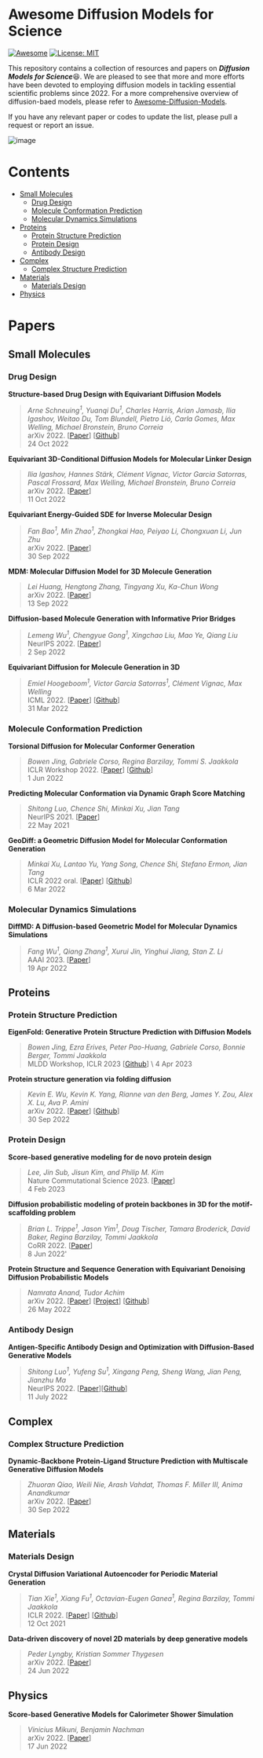 # Awesome Diffusion Models for Science
[![Awesome](https://cdn.rawgit.com/sindresorhus/awesome/d7305f38d29fed78fa85652e3a63e154dd8e8829/media/badge.svg)]([https://github.com/hee9joon/Awesome-Diffusion-Models](https://github.com/smiles724/Awesome-Diffusion-Models-in-Molecules)) 
[![License: MIT](https://img.shields.io/badge/License-MIT-green.svg)](https://opensource.org/licenses/MIT)

This repository contains a collection of resources and papers on ***Diffusion Models for Science***😆. We are pleased to see that more and more efforts have been devoted to employing diffusion models in tackling essential scientific problems since 2022. For a more comprehensive overview of diffusion-baed models, please refer to [Awesome-Diffusion-Models](https://github.com/heejkoo/Awesome-Diffusion-Models). 

If you have any relevant paper or codes to update the list, please pull a request or report an issue. 

![image](https://user-images.githubusercontent.com/39299863/200123000-885b05d3-636b-4dc2-886f-86d348ee9eef.png)


# Contents
- [Small Molecules](#small-molecules)
  - [Drug Design](#drug-design)
  - [Molecule Conformation Prediction](#molecule-conformation-prediction)
  - [Molecular Dynamics Simulations](#molecular-dynamics-simulations)
- [Proteins](#proteins)
  - [Protein Structure Prediction](#protein-structure-prediction)
  - [Protein Design](#protein-design)
  - [Antibody Design](#antibody-design)
- [Complex](#complex)
  - [Complex Structure Prediction](#complex-structure-prediction)
- [Materials](#materials)
  - [Materials Design](#materials-design)
- [Physics](#physics)


# Papers
## Small Molecules 
### Drug Design

**Structure-based Drug Design with Equivariant Diffusion Models**      
> *Arne Schneuing<sup>1</sup>, Yuanqi Du<sup>1</sup>, Charles Harris, Arian Jamasb, Ilia Igashov, Weitao Du, Tom Blundell, Pietro Lió, Carla Gomes, Max Welling, Michael Bronstein, Bruno Correia* \
> arXiv 2022. [[Paper](https://arxiv.org/abs/2210.13695)] [[Github](https://github.com/arneschneuing/DiffSBDD)]\
> 24 Oct 2022

**Equivariant 3D-Conditional Diffusion Models for Molecular Linker Design**   
> *Ilia Igashov, Hannes Stärk, Clément Vignac, Victor Garcia Satorras, Pascal Frossard, Max Welling, Michael Bronstein, Bruno Correia* \
> arXiv 2022. [[Paper](https://arxiv.org/abs/2210.05274)] \
> 11 Oct 2022

**Equivariant Energy-Guided SDE for Inverse Molecular Design**  
> *Fan Bao<sup>1</sup>, Min Zhao<sup>1</sup>, Zhongkai Hao, Peiyao Li, Chongxuan Li, Jun Zhu* \
> arXiv 2022. [[Paper](https://arxiv.org/abs/2209.15408)] \
> 30 Sep 2022

**MDM: Molecular Diffusion Model for 3D Molecule Generation**  
> *Lei Huang, Hengtong Zhang, Tingyang Xu, Ka-Chun Wong* \
> arXiv 2022. [[Paper](https://arxiv.org/abs/2209.05710)] \
> 13 Sep 2022

**Diffusion-based Molecule Generation with Informative Prior Bridges**    
> *Lemeng Wu<sup>1</sup>, Chengyue Gong<sup>1</sup>, Xingchao Liu, Mao Ye, Qiang Liu* \
> NeurIPS 2022. [[Paper](https://arxiv.org/abs/2209.00865)] \
> 2 Sep 2022

**Equivariant Diffusion for Molecule Generation in 3D**  
> *Emiel Hoogeboom<sup>1</sup>, Victor Garcia Satorras<sup>1</sup>, Clément Vignac, Max Welling* \
> ICML 2022. [[Paper](https://arxiv.org/abs/2203.17003)] [[Github](https://github.com/ehoogeboom/e3_diffusion_for_molecules)] \
> 31 Mar 2022


### Molecule Conformation Prediction

**Torsional Diffusion for Molecular Conformer Generation**   
> *Bowen Jing, Gabriele Corso, Regina Barzilay, Tommi S. Jaakkola* \
> ICLR Workshop 2022. [[Paper](https://arxiv.org/abs/2206.01729)] [[Github](https://github.com/gcorso/torsional-diffusion)] \
> 1 Jun 2022

**Predicting Molecular Conformation via Dynamic Graph Score Matching**    
> *Shitong Luo, Chence Shi, Minkai Xu, Jian Tang* \
> NeurIPS 2021. [[Paper](https://proceedings.neurips.cc/paper/2021/hash/a45a1d12ee0fb7f1f872ab91da18f899-Abstract.html)] \
> 22 May 2021

**GeoDiff: a Geometric Diffusion Model for Molecular Conformation Generation**  
> *Minkai Xu, Lantao Yu, Yang Song, Chence Shi, Stefano Ermon, Jian Tang* \
> ICLR 2022 oral. [[Paper](https://arxiv.org/abs/2203.02923)] [[Github](https://github.com/MinkaiXu/GeoDiff)] \
> 6 Mar 2022

### Molecular Dynamics Simulations

**DiffMD: A Diffusion-based Geometric Model for Molecular Dynamics Simulations** 
> *Fang Wu<sup>1</sup>, Qiang Zhang<sup>1</sup>, Xurui Jin, Yinghui Jiang, Stan Z. Li* \
> AAAI 2023. [[Paper](https://arxiv.org/abs/2204.08672)] \
> 19 Apr 2022

## Proteins
### Protein Structure Prediction

**EigenFold: Generative Protein Structure Prediction with Diffusion Models** 
> *Bowen Jing, Ezra Erives, Peter Pao-Huang, Gabriele Corso, Bonnie Berger, Tommi Jaakkola* \
> MLDD Workshop, ICLR 2023 [[Github](https://github.com/bjing2016/EigenFold)] \ 
> 4 Apr 2023 

**Protein structure generation via folding diffusion** 
> *Kevin E. Wu, Kevin K. Yang, Rianne van den Berg, James Y. Zou, Alex X. Lu, Ava P. Amini* \
> arXiv 2022. [[Paper](https://arxiv.org/abs/2209.15611)] [[Github](https://github.com/microsoft/foldingdiff)] \
> 30 Sep 2022

### Protein Design

<!-- **Protein Sequence and Structure Co-Design with Equivariant Translation** 
> *Chence Shi, Chuanrui Wang, Jiarui Lu, Bozitao Zhong, Jian Tang* \
> arXiv 2022. [[Paper](https://arxiv.org/abs/2210.08761)] \
> 17 Oct 2022 -->

**Score-based generative modeling for de novo protein design** 
> *Lee, Jin Sub, Jisun Kim, and Philip M. Kim* \
> Nature Commutational Science 2023. [[Paper](https://www.nature.com/articles/s43588-023-00440-3)] \
> 4 Feb 2023


**Diffusion probabilistic modeling of protein backbones in 3D for the motif-scaffolding problem** 
> *Brian L. Trippe<sup>1</sup>, Jason Yim<sup>1</sup>, Doug Tischer, Tamara Broderick, David Baker, Regina Barzilay, Tommi Jaakkola* \
> CoRR 2022. [[Paper](https://arxiv.org/abs/2206.04119)] \
> 8 Jun 2022'

**Protein Structure and Sequence Generation with Equivariant Denoising Diffusion Probabilistic Models** 
> *Namrata Anand, Tudor Achim* \
> arXiv 2022. [[Paper](https://arxiv.org/abs/2205.15019)] [[Project](https://nanand2.github.io/proteins/)] [[Github](https://github.com/lucidrains/ddpm-ipa-protein-generation)] \
> 26 May 2022

### Antibody Design 

**Antigen-Specific Antibody Design and Optimization with Diffusion-Based Generative Models** 
> *Shitong Luo<sup>1</sup>, Yufeng Su<sup>1</sup>, Xingang Peng, Sheng Wang, Jian Peng, Jianzhu Ma* \
> NeurIPS 2022. [[Paper](https://www.biorxiv.org/content/10.1101/2022.07.10.499510v1)][[Github](https://github.com/luost26/diffab)] \
> 11 July 2022

## Complex 
### Complex Structure Prediction

**Dynamic-Backbone Protein-Ligand Structure Prediction with Multiscale Generative Diffusion Models** 
> *Zhuoran Qiao, Weili Nie, Arash Vahdat, Thomas F. Miller III, Anima Anandkumar* \
> arXiv 2022. [[Paper](https://arxiv.org/abs/2209.15171)] \
> 30 Sep 2022

## Materials
### Materials Design

**Crystal Diffusion Variational Autoencoder for Periodic Material Generation** 
> *Tian Xie<sup>1</sup>, Xiang Fu<sup>1</sup>, Octavian-Eugen Ganea<sup>1</sup>, Regina Barzilay, Tommi Jaakkola*\
> ICLR 2022. [[Paper](https://arxiv.org/abs/2110.06197)] [[Github](https://github.com/txie-93/cdvae)] \
> 12 Oct 2021

**Data-driven discovery of novel 2D materials by deep generative models** 
> *Peder Lyngby, Kristian Sommer Thygesen* \
> arXiv 2022. [[Paper](https://arxiv.org/abs/2206.12159)] \
> 24 Jun 2022


## Physics 

**Score-based Generative Models for Calorimeter Shower Simulation** 
> *Vinicius Mikuni, Benjamin Nachman* \
> arXiv 2022. [[Paper](https://arxiv.org/abs/2206.11898)] \
> 17 Jun 2022




